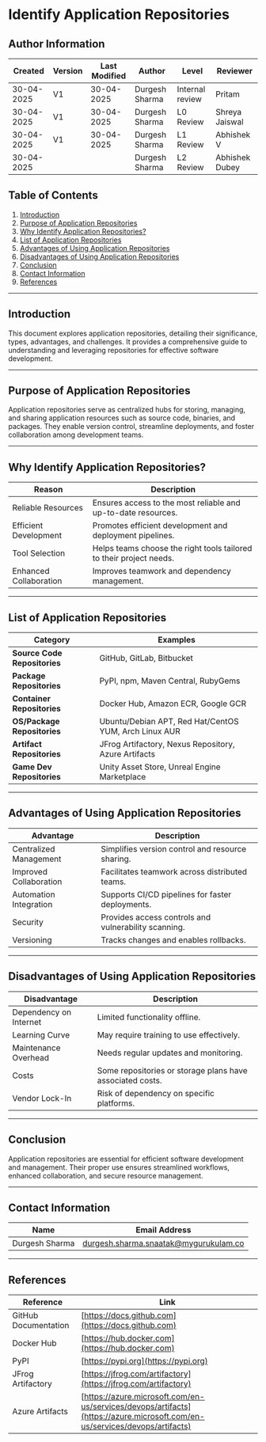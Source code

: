 
# Identify Application Repositories

## Author Information

| **Created**       | **Version** | **Last Modified** | **Author**        | **Level**            | **Reviewer**  |
|--------------------|-------------|-------------------|-------------------|----------------------|---------------|
|  30-04-2025        |     V1      |30-04-2025         |  Durgesh Sharma   | Internal review      | Pritam        |
|  30-04-2025        |     V1      |   30-04-2025      |   Durgesh Sharma  | L0 Review            | Shreya Jaiswal|
|  30-04-2025        |     V1        |   30-04-2025                | Durgesh Sharma   | L1 Review            | Abhishek V    |
|  30-04-2025        |             |                   |  Durgesh Sharma  | L2 Review            | Abhishek Dubey    |

## Table of Contents
1. [Introduction](#introduction)
2. [Purpose of Application Repositories](#purpose-of-application-repositories)
3. [Why Identify Application Repositories?](#why-identify-application-repositories)
4. [List of Application Repositories](#list-of-application-repositories)
5. [Advantages of Using Application Repositories](#advantages-of-using-application-repositories)
6. [Disadvantages of Using Application Repositories](#disadvantages-of-using-application-repositories)
7. [Conclusion](#conclusion)
8. [Contact Information](#contact-information)
9. [References](#references)

---

## Introduction
This document explores application repositories, detailing their significance, types, advantages, and challenges. It provides a comprehensive guide to understanding and leveraging repositories for effective software development.

---

## Purpose of Application Repositories
Application repositories serve as centralized hubs for storing, managing, and sharing application resources such as source code, binaries, and packages. They enable version control, streamline deployments, and foster collaboration among development teams.

---

## Why Identify Application Repositories?
| Reason                          | Description                                                                 |
|---------------------------------|-----------------------------------------------------------------------------|
| Reliable Resources             | Ensures access to the most reliable and up-to-date resources.              |
| Efficient Development           | Promotes efficient development and deployment pipelines.                   |
| Tool Selection                  | Helps teams choose the right tools tailored to their project needs.         |
| Enhanced Collaboration          | Improves teamwork and dependency management.                                |

---

## List of Application Repositories
| Category                     | Examples                                                                 |
|------------------------------|--------------------------------------------------------------------------|
| **Source Code Repositories** | GitHub, GitLab, Bitbucket                                               |
| **Package Repositories**     | PyPI, npm, Maven Central, RubyGems                                      |
| **Container Repositories**   | Docker Hub, Amazon ECR, Google GCR                                      |
| **OS/Package Repositories**  | Ubuntu/Debian APT, Red Hat/CentOS YUM, Arch Linux AUR                   |
| **Artifact Repositories**    | JFrog Artifactory, Nexus Repository, Azure Artifacts                    |
| **Game Dev Repositories**    | Unity Asset Store, Unreal Engine Marketplace                            |

---

## Advantages of Using Application Repositories
| Advantage               | Description                                                                      |
|-------------------------|----------------------------------------------------------------------------------|
| Centralized Management  | Simplifies version control and resource sharing.                                |
| Improved Collaboration  | Facilitates teamwork across distributed teams.                                  |
| Automation Integration  | Supports CI/CD pipelines for faster deployments.                               |
| Security                | Provides access controls and vulnerability scanning.                           |
| Versioning              | Tracks changes and enables rollbacks.                                          |

---

## Disadvantages of Using Application Repositories
| Disadvantage            | Description                                                                      |
|-------------------------|----------------------------------------------------------------------------------|
| Dependency on Internet  | Limited functionality offline.                                                  |
| Learning Curve          | May require training to use effectively.                                        |
| Maintenance Overhead    | Needs regular updates and monitoring.                                           |
| Costs                   | Some repositories or storage plans have associated costs.                       |
| Vendor Lock-In          | Risk of dependency on specific platforms.                                       |

---

## Conclusion
Application repositories are essential for efficient software development and management. Their proper use ensures streamlined workflows, enhanced collaboration, and secure resource management.


---

## Contact Information
| **Name**           | **Email Address**                                 |
|----------------|-----------------------------------------------|
| Durgesh Sharma | durgesh.sharma.snaatak@mygurukulam.co         |


---

## References
| Reference               | Link                                                                           |
|-------------------------|--------------------------------------------------------------------------------|
| GitHub Documentation    | [https://docs.github.com](https://docs.github.com)                             |
| Docker Hub              | [https://hub.docker.com](https://hub.docker.com)                               |
| PyPI                    | [https://pypi.org](https://pypi.org)                                           |
| JFrog Artifactory       | [https://jfrog.com/artifactory](https://jfrog.com/artifactory)                 |
| Azure Artifacts         | [https://azure.microsoft.com/en-us/services/devops/artifacts](https://azure.microsoft.com/en-us/services/devops/artifacts) |


